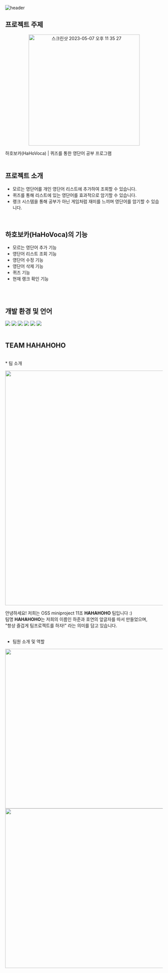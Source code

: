 ![header](https://capsule-render.vercel.app/api?type=waving&color=auto&height=300&section=header&text=HAHO%20VOCA&fontSize=90&animation=fadeIn)

## 프로젝트 주제
<p align="center">
  <img width="355" alt="스크린샷 2023-05-07 오후 11 35 27" src="https://user-images.githubusercontent.com/127426156/236684078-7956824a-9540-469f-94b2-ba871e9b936b.png">
<p/>  
하호보카(HaHoVoca) | 퀴즈를 통한 영단어 공부 프로그램
<br>
<br>

## 프로젝트 소개
- 모르는 영단어를 개인 영단어 리스트에 추가하여 조회할 수 있습니다.
- 퀴즈를 통해 리스트에 있는 영단어를 효과적으로 암기할 수 있습니다.
- 랭크 시스템을 통해 공부가 아닌 게임처럼 재미를 느끼며 영단어를 암기할 수 있습니다.
<br>

## 하호보카(HaHoVoca)의 기능
- 모르는 영단어 추가 기능
- 영단어 리스트 조회 기능
- 영단어 수정 기능
- 영단어 삭제 기능
- 퀴즈 기능
- 현재 랭크 확인 기능
<br>
<br>

## 개발 환경 및 언어
<div align="left">
	<img src="https://img.shields.io/badge/github-181717?style=flat&logo=github&logoColor=white" />	
	<img src="https://img.shields.io/badge/C-A8B9CC?style=flat&logo=C&logoColor=white" />
	<img src="https://img.shields.io/badge/HTML5-E34F26?style=flat&logo=HTML5&logoColor=white" />
	<img src="https://img.shields.io/badge/Linux-FCC624?style=flat&logo=Linux&logoColor=white" />
	<img src="https://img.shields.io/badge/markdown-000000?style=flat&logo=markdown&logoColor=white" />
	<img src="https://img.shields.io/badge/VSCode-007ACC?style=flat&logo=visualstudiocode&logoColor=white" />	
</div>
<br>
<div align=left>
</div>

## TEAM HAHAHOHO
<br>
* 팀 소개
<p align="center">
<img src="https://user-images.githubusercontent.com/127426156/236684801-54d9259f-8a94-4678-b48d-dc96adac5016.png" width="750">
<p/>    
	
안녕하세요! 저희는 OSS miniproject 11조 **HAHAHOHO** 팀입니다 :)         
팀명 **HAHAHOHO**는 저희의 이름인 하준과 호연의 앞글자를 따서 만들었으며,        
"항상 즐겁게 팀프로젝트를 하자!" 라는 의미를 담고 있습니다.  
<br>
	
* 팀원 소개 및 역할    
<p align="left">
<img src="https://user-images.githubusercontent.com/130718216/236844762-02abfaaf-4b95-48c1-b562-969ba6285a19.png" width = "510"><br>
<img src="https://user-images.githubusercontent.com/130718216/236844546-9ae49b17-5e30-433d-8f02-c2b5accc949d.png" width = "510"> 
<p/>  
